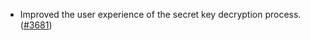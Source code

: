 - Improved the user experience of the secret key decryption process.
  ([\#3681](https://github.com/anoma/namada/pull/3681))
